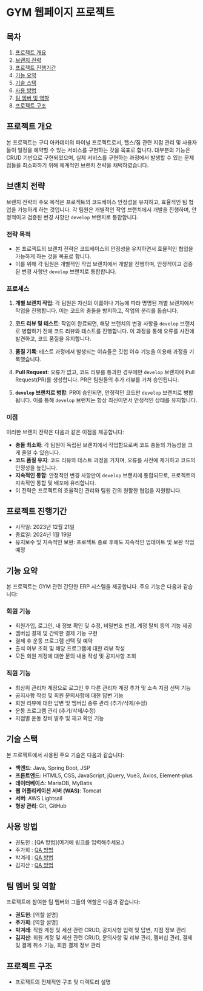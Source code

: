 # GYM 웹페이지 프로젝트

## 목차
1. [프로젝트 개요](#프로젝트-개요)
2. [브랜치 전략](#브랜치-전략)
3. [프로젝트 진행기간](#프로젝트-진행기간)
4. [기능 요약](#기능-요약)
5. [기술 스택](#기술-스택)
6. [사용 방법](#사용-방법)
7. [팀 멤버 및 역할](#팀-멤버-및-역할)
8. [프로젝트 구조](#프로젝트-구조)

## 프로젝트 개요
본 프로젝트는 구디 아카데미의 파이널 프로젝트로서, 헬스/짐 관련 지점 관리 및 사용자들이 일정을 예약할 수 있는 서비스를 구현하는 것을 목표로 합니다. 대부분의 기능은 CRUD 기반으로 구현되었으며, 실제 서비스를 구현하는 과정에서 발생할 수 있는 문제점들을 최소화하기 위해 체계적인 브랜치 전략을 채택하였습니다.

## 브랜치 전략
브랜치 전략의 주요 목적은 프로젝트의 코드베이스 안정성을 유지하고, 효율적인 팀 협업을 가능하게 하는 것입니다. 각 팀원은 개별적인 작업 브랜치에서 개발을 진행하며, 안정적이고 검증된 변경 사항만 `develop` 브랜치로 통합합니다.

### 전략 목적
- 본 프로젝트의 브랜치 전략은 코드베이스의 안정성을 유지하면서 효율적인 협업을 가능하게 하는 것을 목표로 합니다.
- 이를 위해 각 팀원은 개별적인 작업 브랜치에서 개발을 진행하며, 안정적이고 검증된 변경 사항만 `develop` 브랜치로 통합합니다.
### 프로세스
1. **개별 브랜치 작업**: 각 팀원은 자신의 이름이나 기능에 따라 명명된 개별 브랜치에서 작업을 진행합니다. 이는 코드의 충돌을 방지하고, 작업의 분리를 돕습니다.

2. **코드 리뷰 및 테스트**: 작업이 완료되면, 해당 브랜치의 변경 사항을 `develop` 브랜치로 병합하기 전에 코드 리뷰와 테스트를 진행합니다. 이 과정을 통해 오류를 사전에 발견하고, 코드 품질을 유지합니다.

3. **품질 기록**: 테스트 과정에서 발생되는 이슈들은 깃헙 이슈 기능을 이용해 과정을 기록했습니다.

4. **Pull Request**: 오류가 없고, 코드 리뷰를 통과한 경우에만 `develop` 브랜치에 Pull Request(PR)를 생성합니다. PR은 팀원들의 추가 리뷰를 거쳐 승인됩니다.

5. **`develop` 브랜치로 병합**: PR이 승인되면, 안정적인 코드만 `develop` 브랜치로 병합됩니다. 이를 통해 `develop` 브랜치는 항상 최신이면서 안정적인 상태를 유지합니다.
### 이점
이러한 브랜치 전략은 다음과 같은 이점을 제공합니다:
- **충돌 최소화**: 각 팀원이 독립된 브랜치에서 작업함으로써 코드 충돌의 가능성을 크게 줄일 수 있습니다.
- **코드 품질 유지**: 코드 리뷰와 테스트 과정을 거치며, 오류를 사전에 제거하고 코드의 안정성을 높입니다.
- **지속적인 통합**: 안정적인 변경 사항만이 `develop` 브랜치에 통합되므로, 프로젝트의 지속적인 통합 및 배포에 유리합니다.
- 이 전략은 프로젝트의 효율적인 관리와 팀원 간의 원활한 협업을 지원합니다.
## 프로젝트 진행기간
- 시작일: 2023년 12월 21일
- 종료일: 2024년 1월 19일
- 유지보수 및 지속적인 보완: 프로젝트 종료 후에도 지속적인 업데이트 및 보완 작업 예정

## 기능 요약
본 프로젝트는 GYM 관련 간단한 ERP 시스템을 제공합니다. 주요 기능은 다음과 같습니다:

### 회원 기능
- 회원가입, 로그인, 내 정보 확인 및 수정, 비밀번호 변경, 계정 탈퇴 등의 기능 제공
- 멤버십 결제 및 간략한 결제 기능 구현
- 결제 후 운동 프로그램 선택 및 예약
- 출석 여부 조회 및 해당 프로그램에 대한 리뷰 작성
- 모든 회원 계정에 대한 문의 내용 작성 및 공지사항 조회

### 직원 기능
- 최상위 관리자 계정으로 로그인 후 다른 관리자 계정 추가 및 소속 지점 선택 기능
- 공지사항 작성 및 회원 문의사항에 대한 답변 기능
- 회원 리뷰에 대한 답변 및 멤버십 종류 관리 (추가/삭제/수정)
- 운동 프로그램 관리 (추가/삭제/수정)
- 지점별 운동 장비 발주 및 재고 확인 기능

## 기술 스택
본 프로젝트에서 사용된 주요 기술은 다음과 같습니다:

- **백엔드**: Java, Spring Boot, JSP
- **프론트엔드**: HTML5, CSS, JavaScript, jQuery, Vue3, Axios, Element-plus
- **데이터베이스**: MariaDB, MyBatis
- **웹 어플리케이션 서버 (WAS)**: Tomcat
- **서버**: AWS Lightsail
- **형상 관리**: Git, GitHub

## 사용 방법
- 권도헌 : [QA 방법](여기에 링크를 입력해주세요.)
- 주가희 : [QA 방법](https://peppermint-falcon-0f8.notion.site/QA-cd71c15e40a6481e9148e4c23cc9f887?pvs=4)
- 박겨레 : [QA 방법](https://www.notion.so/QA-490d756e34c24713b3cd68c75ca8229a?pvs=4)
- 김지산 : [QA 방법](https://peppermint-falcon-0f8.notion.site/QA-3ac3df88996f479da47d4dfe7712d757?pvs=4)
  
## 팀 멤버 및 역할
프로젝트에 참여한 팀 멤버와 그들의 역할은 다음과 같습니다:

- **권도헌**: [역할 설명]
- **주가희**: [역할 설명]
- **박겨레**: 직원 계정 및 세션 관련 CRUD, 공지사항 입력 및 답변, 지점 정보 관리
- **김지산**: 회원 계정 및 세션 관련 CRUD, 문의사항 및 리뷰 관리, 멤버십 관리, 결제 및 결제 취소 기능, 회원 결제 정보 관리

## 프로젝트 구조
- 프로젝트의 전체적인 구조 및 디렉토리 설명
